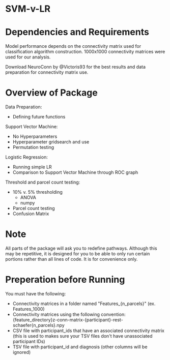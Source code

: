 # SVM-v-LR

# Dependencies and Requirements
Model performance depends on the connectivity matrix used for classification algorithm construction. 1000x1000 connectivity matrices were used for our analysis. 

Download NeuroConn by @Victoris93 for the best results and data preparation for connectivity matrix use.

# Overview of Package
Data Preparation:
- Defining future functions

Support Vector Machine:
- No Hyperparameters 
- Hyperparameter gridsearch and use
- Permutation testing

Logistic Regression:
- Running simple LR
- Comparison to Support Vector Machine through ROC graph

Threshold and parcel count testing:
- 10% v. 5% thresholding
    - ANOVA
    - numpy
- Parcel count testing
- Confusion Matrix

# Note
All parts of the package will ask you to redefine pathways. Although this may be repetitive, it is designed for you to be able to only run certain portions rather than all lines of code. It is for convenience only. 

# Preperation before Running
You must have the following:
- Connectivity matrices in a folder named "Features_{n_parcels}" (ex. Features_1000)
- Connectivity matrices using the following convention: {feature_directory}z-conn-matrix-{participant}-rest-schaefer{n_parcels}.npy
- CSV file with participant_ids that have an associated connectivity matrix (this is used to makes sure your TSV files don't have unassociated participant IDs)
- TSV file with participant_id and diagnosis (other columns will be ignored)